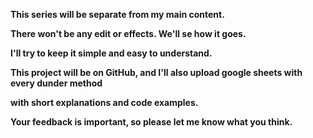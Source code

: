 **This series will be separate from my main content.**

**There won't be any edit or effects. We'll se how it goes.**

**I'll try to keep it simple and easy to understand.**

**This project will be on GitHub,
and I'll also upload google sheets with every dunder method**

**with short explanations and code examples.**

**Your feedback is important, so please let me know what you think.**